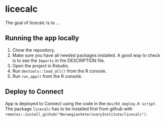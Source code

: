 
<!-- README.md is generated from README.Rmd. Please edit that file -->

# licecalc

<!-- badges: start -->
<!-- badges: end -->

The goal of licecalc is to …

## Running the app locally

1.  Clone the repository.
2.  Make sure you have all needed packages installed. A good way to
    check is to see the `Imports` in the DESCRIPTION file.
3.  Open the project in Rstudio.
4.  Run `devtools::load_all()` from the R console.
5.  Run `run_app()` from the R console.

## Deploy to Connect 

App is deployed to Connect using the code in the `dev/03_deploy.R script`. The package `licecalc` has to be installed first from github with `remotes::install_github("NorwegianVeterinaryInstitute/licecalc")`.
